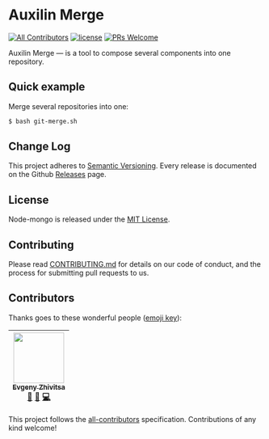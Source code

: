 
# Auxilin Merge

[![All Contributors](https://img.shields.io/badge/all_contributors-1-orange.svg?style=flat-square)](#contributors)
[![license](https://img.shields.io/github/license/mashape/apistatus.svg?style=flat-square)](LICENSE)
[![PRs Welcome](https://img.shields.io/badge/PRs-welcome-brightgreen.svg?style=flat-square)](http://makeapullrequest.com)

Auxilin Merge — is a tool to compose several components into one repository. 

## Quick example

Merge several repositories into one:
```bash
$ bash git-merge.sh
```

## Change Log

This project adheres to [Semantic Versioning](http://semver.org/).
Every release is documented on the Github [Releases](https://github.com/auxilincom/auxilin-merge/releases) page.

## License

Node-mongo is released under the [MIT License](https://github.com/auxilincom/auxilin-merge/blob/master/LICENSE).

## Contributing

Please read [CONTRIBUTING.md](https://github.com/auxilincom/auxilin-merge/blob/master/CONTRIBUTING.md) for details on our code of conduct, and the process for submitting pull requests to us.

## Contributors

Thanks goes to these wonderful people ([emoji key](https://github.com/kentcdodds/all-contributors#emoji-key)):

<!-- ALL-CONTRIBUTORS-LIST:START - Do not remove or modify this section -->
<!-- prettier-ignore -->
| [<img src="https://avatars2.githubusercontent.com/u/6461311?v=4" width="100px;"/><br /><sub><b>Evgeny Zhivitsa</b></sub>](https://github.com/ezhivitsa)<br />[📖](https://github.com/auxilin/ansible-letsencrypt/commits?author=ezhivitsa "Documentation") [🤔](#ideas-ezhivitsa "Ideas, Planning, & Feedback") [💻](https://github.com/auxilin/ansible-letsencrypt/commits?author=ezhivitsa "Code") |
| :---: |
<!-- ALL-CONTRIBUTORS-LIST:END -->

This project follows the [all-contributors](https://github.com/kentcdodds/all-contributors) specification. Contributions of any kind welcome!
